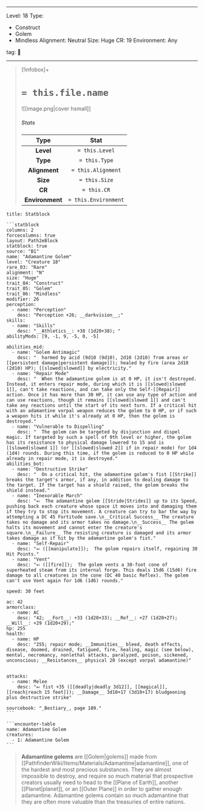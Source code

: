 
---


Level: 18
Type:
- Construct
- Golem
- Mindless
Alignment: Neutral
Size: Huge
CR: 19
Environment: Any


tag: 👹

---

> [!infobox]+
> #  `= this.file.name`
> ![[image.png|cover hsmall]]
> ##### Stats
> Type | Stat |
> :---:|:---:|
> **Level** | `= this.Level` |
> **Type** | `= this.Type` |
> **Alignment** | `= this.Alignment` |
> **Size** | `= this.Size` |
> **CR** | `= this.CR` |
> **Environment** | `= this.Environment` |




````ad-info
title: Statblock

```statblock
columns: 2
forcecolumns: true
layout: Path2eBlock
statblock: true
source: "B1"
name: "Adamantine Golem"
level: "Creature 18"
rare_03: "Rare"
alignment: "N"
size: "Huge"
trait_04: "Construct"
trait_05: "Golem"
trait_06: "Mindless"
modifier: 26
perception:
  - name: "Perception"
    desc: "Perception +26; __darkvision__;"
skills:
  - name: "Skills"
    desc: "__Athletics__: +38 (1d20+38); "
abilityMods: [9, -1, 9, -5, 0, -5]

abilities_mid:
  - name: "Golem Antimagic"
    desc: "  harmed by acid (9d10 (9d10), 2d10 (2d10) from areas or [[persistent damage|persistent damage]]); healed by fire (area 2d10 (2d10) HP); [[slowed|slowed]] by electricity."
  - name: "Repair Mode"
    desc: "  When the adamantine golem is at 0 HP, it isn't destroyed. Instead, it enters repair mode, during which it is [[slowed|slowed 1]], can't take reactions, and can take only the Self-[[Repair]] action. Once it has more than 30 HP, it can use any type of action and can use reactions, though it remains [[slowed|slowed 1]] and can't take any reactions until the start of its next turn. If a critical hit with an adamantine vorpal weapon reduces the golem to 0 HP, or if such a weapon hits it while it's already at 0 HP, then the golem is destroyed."
  - name: "Vulnerable to Dispelling"
    desc: "  The golem can be targeted by disjunction and dispel magic. If targeted by such a spell of 9th level or higher, the golem has its resistance to physical damage lowered to 15 and is [[slowed|slowed 1]] (or [[slowed|slowed 2]] if in repair mode) for 1d4 (1d4) rounds. During this time, if the golem is reduced to 0 HP while already in repair mode, it is destroyed."
abilities_bot:
  - name: "Destructive Strike"
    desc: "  On a critical hit, the adamantine golem's fist [[Strike]] breaks the target's armor, if any, in addition to dealing damage to the target. If the target has a shield raised, the golem breaks the shield instead."
  - name: "Inexorable March"
    desc: "⬻  The adamantine golem [[Stride|Strides]] up to its Speed, pushing back each creature whose space it moves into and damaging them if they try to stop its movement. A creature can try to bar the way by attempting a DC 45 Fortitude save.\n__Critical Success__ The creature takes no damage and its armor takes no damage.\n__Success__ The golem halts its movement and cannot enter the creature's square.\n__Failure__ The resisting creature is damaged and its armor takes damage as if hit by the adamantine golem's fist."
  - name: "Self-Repair"
    desc: "⬻ ([[manipulate]]);  The golem repairs itself, regaining 30 Hit Points."
  - name: "Vent"
    desc: "⬻ ([[fire]]);  The golem vents a 30-foot cone of superheated steam from its internal forge. This deals 15d6 (15d6) fire damage to all creatures in the cone (DC 40 basic Reflex). The golem can't use Vent again for 1d6 (1d6) rounds."

speed: 30 feet

ac: 42
armorclass:
  - name: AC
    desc: "42; __Fort__: +33 (1d20+33); __Ref__: +27 (1d20+27); __Will__: +29 (1d20+29);"
hp: 255
health:
  - name: HP
    desc: "255; repair mode; __Immunities__ bleed, death effects, disease, doomed, drained, fatigued, fire, healing, magic (see below), mental, necromancy, nonlethal attacks, paralyzed, poison, sickened, unconscious; __Resistances__ physical 20 (except vorpal adamantine)"


attacks:
  - name: Melee
    desc: "⬻ fist +35 ([[deadly|deadly 3d12]], [[magical]], [[reach|reach 15 feet]]); __Damage__ 3d10+17 (3d10+17) bludgeoning plus destructive strike"

sourcebook: "_Bestiary_, page 189."
```

```encounter-table
name: Adamantine Golem
creatures:
  - 1: Adamantine Golem
```

````



> **Adamantine golems** are [[Golem|golems]] made from [[PathfinderWiki/Items/Materials/Adamantine|adamantine]], one of the hardest and most precious substances. They are almost impossible to destroy, and require so much material that prospective creators usually need to head to the [[Plane of Earth]], another [[Planet|planet]], or an [[Outer Plane]] in order to gather enough adamantine. Adamantine golems contain so much adamantine that they are often more valuable than the treasuries of entire nations.










